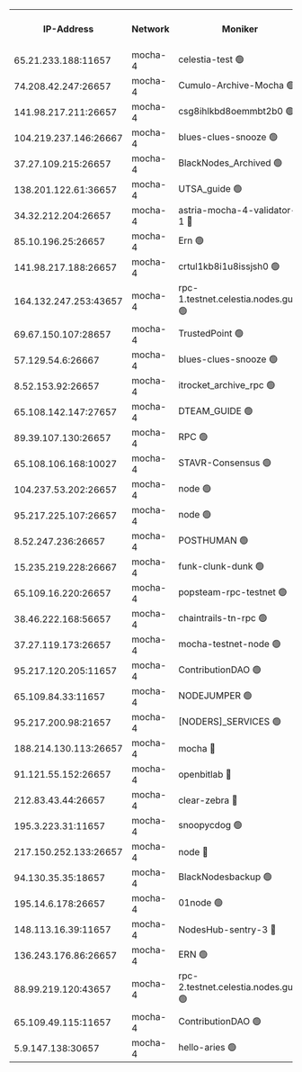 


<table><tr><th>IP-Address</th><th>Network</th><th>Moniker</th><th>Latest Block Height</th><th>Earliest Block Height</th><th>Catching Up</th><th>Tx Index</th><th>Voting Power</th><th>Version</th><th>Scan Time</th></tr><tr><td>65.21.233.188:11657</td><td>mocha-4</td><td>celestia-test 🟢</td><td>4824283</td><td>0</td><td>False</td><td>on</td><td>0</td><td>3.3.1-mocha</td><td>2025-02-22T16:23:58.165826285UTC</td></tr><tr><td>74.208.42.247:26657</td><td>mocha-4</td><td>Cumulo-Archive-Mocha 🟢</td><td>4824164</td><td>1</td><td>False</td><td>on</td><td>0</td><td>3.3.1-mocha</td><td>2025-02-22T16:13:40.904557856UTC</td></tr><tr><td>141.98.217.211:26657</td><td>mocha-4</td><td>csg8ihlkbd8oemmbt2b0 🟢</td><td>4824169</td><td>1</td><td>False</td><td>on</td><td>0</td><td>3.3.0-mocha</td><td>2025-02-22T16:14:04.833317112UTC</td></tr><tr><td>104.219.237.146:26667</td><td>mocha-4</td><td>blues-clues-snooze 🟢</td><td>4824169</td><td>1</td><td>False</td><td>off</td><td>0</td><td>3.2.0-mocha</td><td>2025-02-22T16:14:05.561587759UTC</td></tr><tr><td>37.27.109.215:26657</td><td>mocha-4</td><td>BlackNodes_Archived 🟢</td><td>4824172</td><td>1</td><td>False</td><td>off</td><td>0</td><td>3.3.0-mocha</td><td>2025-02-22T16:14:23.031201262UTC</td></tr><tr><td>138.201.122.61:36657</td><td>mocha-4</td><td>UTSA_guide 🟢</td><td>4824175</td><td>1</td><td>False</td><td>on</td><td>0</td><td>3.3.1-mocha</td><td>2025-02-22T16:14:39.146779225UTC</td></tr><tr><td>34.32.212.204:26657</td><td>mocha-4</td><td>astria-mocha-4-validator-1 🔴</td><td>4824175</td><td>1</td><td>False</td><td>on</td><td>10509044</td><td>3.3.1-mocha</td><td>2025-02-22T16:14:39.482961857UTC</td></tr><tr><td>85.10.196.25:26657</td><td>mocha-4</td><td>Ern 🟢</td><td>4824183</td><td>1</td><td>False</td><td>on</td><td>0</td><td>3.3.1-mocha</td><td>2025-02-22T16:15:20.132240389UTC</td></tr><tr><td>141.98.217.188:26657</td><td>mocha-4</td><td>crtul1kb8i1u8issjsh0 🟢</td><td>4824191</td><td>1</td><td>False</td><td>on</td><td>0</td><td>3.3.0-mocha</td><td>2025-02-22T16:16:02.351356026UTC</td></tr><tr><td>164.132.247.253:43657</td><td>mocha-4</td><td>rpc-1.testnet.celestia.nodes.guru 🟢</td><td>4824209</td><td>1</td><td>False</td><td>on</td><td>0</td><td>3.3.1-mocha</td><td>2025-02-22T16:17:44.062606405UTC</td></tr><tr><td>69.67.150.107:28657</td><td>mocha-4</td><td>TrustedPoint 🟢</td><td>4824226</td><td>1</td><td>False</td><td>on</td><td>0</td><td>3.3.0-mocha</td><td>2025-02-22T16:19:10.927877649UTC</td></tr><tr><td>57.129.54.6:26667</td><td>mocha-4</td><td>blues-clues-snooze 🟢</td><td>4824232</td><td>1</td><td>False</td><td>off</td><td>0</td><td>3.2.0-mocha</td><td>2025-02-22T16:19:37.504379014UTC</td></tr><tr><td>8.52.153.92:26657</td><td>mocha-4</td><td>itrocket_archive_rpc 🟢</td><td>4824244</td><td>1</td><td>False</td><td>on</td><td>0</td><td>3.3.1-mocha</td><td>2025-02-22T16:20:43.155501695UTC</td></tr><tr><td>65.108.142.147:27657</td><td>mocha-4</td><td>DTEAM_GUIDE 🟢</td><td>4824259</td><td>1</td><td>False</td><td>on</td><td>0</td><td>3.3.1-mocha</td><td>2025-02-22T16:21:55.971434310UTC</td></tr><tr><td>89.39.107.130:26657</td><td>mocha-4</td><td>RPC 🟢</td><td>4824259</td><td>1</td><td>False</td><td>on</td><td>0</td><td>3.3.1-mocha</td><td>2025-02-22T16:21:56.339316581UTC</td></tr><tr><td>65.108.106.168:10027</td><td>mocha-4</td><td>STAVR-Consensus 🟢</td><td>4824277</td><td>1</td><td>False</td><td>on</td><td>0</td><td>3.3.1-mocha</td><td>2025-02-22T16:23:27.586285620UTC</td></tr><tr><td>104.237.53.202:26657</td><td>mocha-4</td><td>node 🟢</td><td>4824286</td><td>1</td><td>False</td><td>on</td><td>0</td><td>3.0.0-mocha</td><td>2025-02-22T16:24:14.626427091UTC</td></tr><tr><td>95.217.225.107:26657</td><td>mocha-4</td><td>node 🟢</td><td>4824291</td><td>1</td><td>False</td><td>on</td><td>0</td><td>3.3.1-mocha</td><td>2025-02-22T16:24:42.409545536UTC</td></tr><tr><td>8.52.247.236:26657</td><td>mocha-4</td><td>POSTHUMAN 🟢</td><td>4824293</td><td>1</td><td>False</td><td>on</td><td>0</td><td>3.3.1-mocha</td><td>2025-02-22T16:24:51.689369847UTC</td></tr><tr><td>15.235.219.228:26667</td><td>mocha-4</td><td>funk-clunk-dunk 🟢</td><td>4824304</td><td>1</td><td>False</td><td>off</td><td>0</td><td>3.2.0-mocha</td><td>2025-02-22T16:25:48.296951697UTC</td></tr><tr><td>65.109.16.220:26657</td><td>mocha-4</td><td>popsteam-rpc-testnet 🟢</td><td>4824308</td><td>1</td><td>False</td><td>on</td><td>0</td><td>3.3.1-mocha</td><td>2025-02-22T16:26:07.968802246UTC</td></tr><tr><td>38.46.222.168:56657</td><td>mocha-4</td><td>chaintrails-tn-rpc 🟢</td><td>4824335</td><td>1</td><td>False</td><td>on</td><td>0</td><td>3.3.1</td><td>2025-02-22T16:28:29.388775035UTC</td></tr><tr><td>37.27.119.173:26657</td><td>mocha-4</td><td>mocha-testnet-node 🟢</td><td>4824277</td><td>2631379</td><td>False</td><td>on</td><td>0</td><td>3.3.0-mocha</td><td>2025-02-22T16:23:27.195390873UTC</td></tr><tr><td>95.217.120.205:11657</td><td>mocha-4</td><td>ContributionDAO 🟢</td><td>4824289</td><td>2723055</td><td>False</td><td>on</td><td>0</td><td>3.3.0-mocha</td><td>2025-02-22T16:24:29.301255660UTC</td></tr><tr><td>65.109.84.33:11657</td><td>mocha-4</td><td>NODEJUMPER 🟢</td><td>4824290</td><td>3214501</td><td>False</td><td>off</td><td>0</td><td>3.0.0-mocha</td><td>2025-02-22T16:24:35.886824428UTC</td></tr><tr><td>95.217.200.98:21657</td><td>mocha-4</td><td>[NODERS]_SERVICES 🟢</td><td>4824166</td><td>3453468</td><td>False</td><td>on</td><td>0</td><td>3.2.0-mocha</td><td>2025-02-22T16:13:53.914520512UTC</td></tr><tr><td>188.214.130.113:26657</td><td>mocha-4</td><td>mocha 🔴</td><td>4824196</td><td>4163991</td><td>False</td><td>off</td><td>100001</td><td>3.3.0-mocha</td><td>2025-02-22T16:16:29.538365251UTC</td></tr><tr><td>91.121.55.152:26657</td><td>mocha-4</td><td>openbitlab 🔴</td><td>4824190</td><td>4177001</td><td>False</td><td>off</td><td>501058</td><td>3.3.1</td><td>2025-02-22T16:15:51.457525441UTC</td></tr><tr><td>212.83.43.44:26657</td><td>mocha-4</td><td>clear-zebra 🔴</td><td>4822104</td><td>4200001</td><td>False</td><td>off</td><td>500001</td><td>3.3.1</td><td>2025-02-22T16:18:34.539751358UTC</td></tr><tr><td>195.3.223.31:11657</td><td>mocha-4</td><td>snoopycdog 🟢</td><td>4824315</td><td>4208501</td><td>False</td><td>off</td><td>0</td><td>3.3.1-mocha</td><td>2025-02-22T16:26:43.719864311UTC</td></tr><tr><td>217.150.252.133:26657</td><td>mocha-4</td><td>node 🔴</td><td>4824263</td><td>4244833</td><td>False</td><td>off</td><td>100505</td><td>3.3.1-mocha</td><td>2025-02-22T16:22:17.645342547UTC</td></tr><tr><td>94.130.35.35:18657</td><td>mocha-4</td><td>BlackNodesbackup 🟢</td><td>4824338</td><td>4579501</td><td>False</td><td>on</td><td>0</td><td>3.0.0-mocha</td><td>2025-02-22T16:28:42.531674075UTC</td></tr><tr><td>195.14.6.178:26657</td><td>mocha-4</td><td>01node 🟢</td><td>4824248</td><td>4633398</td><td>False</td><td>on</td><td>0</td><td>3.3.1</td><td>2025-02-22T16:21:00.000116639UTC</td></tr><tr><td>148.113.16.39:11657</td><td>mocha-4</td><td>NodesHub-sentry-3 🔴</td><td>4824235</td><td>4703301</td><td>False</td><td>on</td><td>107152</td><td>3.3.1</td><td>2025-02-22T16:19:52.834908600UTC</td></tr><tr><td>136.243.176.86:26657</td><td>mocha-4</td><td>ERN 🟢</td><td>4824285</td><td>4783501</td><td>False</td><td>off</td><td>0</td><td>3.3.1-mocha</td><td>2025-02-22T16:24:07.393078318UTC</td></tr><tr><td>88.99.219.120:43657</td><td>mocha-4</td><td>rpc-2.testnet.celestia.nodes.guru 🟢</td><td>4824273</td><td>4786460</td><td>False</td><td>on</td><td>0</td><td>3.3.1-mocha</td><td>2025-02-22T16:23:10.168919682UTC</td></tr><tr><td>65.109.49.115:11657</td><td>mocha-4</td><td>ContributionDAO 🟢</td><td>4824227</td><td>4815633</td><td>False</td><td>off</td><td>0</td><td>3.3.0-mocha</td><td>2025-02-22T16:19:13.356764361UTC</td></tr><tr><td>5.9.147.138:30657</td><td>mocha-4</td><td>hello-aries 🟢</td><td>4824219</td><td>4822501</td><td>False</td><td>off</td><td>0</td><td>3.3.1-mocha</td><td>2025-02-22T16:18:30.087895626UTC</td></tr></table>